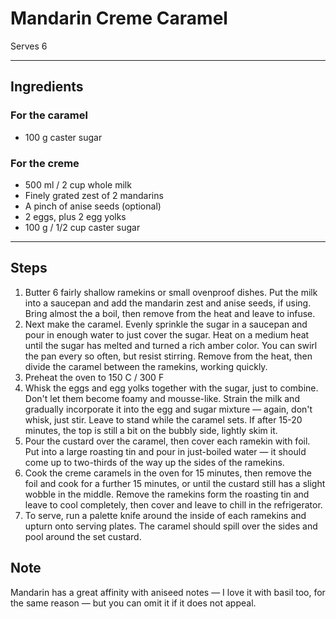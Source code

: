 # Mandarin Creme Caramel

Serves 6

---

## Ingredients

### For the caramel
* 100 g caster sugar

### For the creme
* 500 ml / 2 cup whole milk
* Finely grated zest of 2 mandarins
* A pinch of anise seeds (optional)
* 2 eggs, plus 2 egg yolks
* 100 g / 1/2 cup caster sugar

---

## Steps

1.  Butter 6 fairly shallow ramekins or small ovenproof dishes. Put the milk into a saucepan and add the mandarin zest and anise seeds, if using. Bring almost the a boil, then remove from the heat and leave to infuse.
2.  Next make the caramel. Evenly sprinkle the sugar in a saucepan and pour in enough water to just cover the sugar. Heat on a medium heat until the sugar has melted and turned a rich amber color. You can swirl the pan every so often, but resist stirring. Remove from the heat, then divide the caramel between the ramekins, working quickly.
3.  Preheat the oven to 150 C / 300 F
4.  Whisk the eggs and egg yolks together with the sugar, just to combine. Don't let them become foamy and mousse-like. Strain the milk and gradually incorporate it into the egg and sugar mixture — again, don't whisk, just stir. Leave to stand while the caramel sets. If after 15-20 minutes, the top is still a bit on the bubbly side, lightly skim it.
5.  Pour the custard over the caramel, then cover each ramekin with foil. Put into a large roasting tin and pour in just-boiled water — it should come up to two-thirds of the way up the sides of the ramekins.
6.  Cook the creme caramels in the oven for 15 minutes, then remove the foil and cook for a further 15 minutes, or until the custard still has a slight wobble in the middle. Remove the ramekins form the roasting tin and leave to cool completely, then cover and leave to chill in the refrigerator.
7.  To serve, run a palette knife around the inside of each ramekins and upturn onto serving plates. The caramel should spill over the sides and pool around the set custard.

## Note

Mandarin has a great affinity with aniseed notes — I love it with basil too, for the same reason — but you can omit it if it does not appeal.